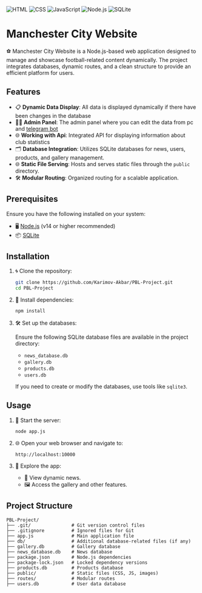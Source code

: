 ![HTML](https://img.shields.io/badge/HTML-E34F26?style=for-the-badge&logo=html5&logoColor=white)
![CSS](https://img.shields.io/badge/CSS-1572B6?style=for-the-badge&logo=css3&logoColor=white)
![JavaScript](https://img.shields.io/badge/JavaScript-F7DF1E?style=for-the-badge&logo=javascript&logoColor=black)
![Node.js](https://img.shields.io/badge/Node.js-339933?style=for-the-badge&logo=nodedotjs&logoColor=white)
![SQLite](https://img.shields.io/badge/SQLite-003B57?style=for-the-badge&logo=sqlite&logoColor=white)

# Manchester City Website

⚽ Manchester City Website is a Node.js-based web application designed to manage and showcase football-related content dynamically. The project integrates databases, dynamic routes, and a clean structure to provide an efficient platform for users.

## Features

- 📋 **Dynamic Data Display**: All data is displayed dynamically if there have been changes in the database
- 👨‍💻 **Admin Panel**: The admin panel where you can edit the data from pc and [telegram bot](https://t.me/manchester_admin_bot)
- 🌐 **Working with Api**: Integrated API for displaying information about club statistics
- 🗂️ **Database Integration**: Utilizes SQLite databases for news, users, products, and gallery management.
- 🌐 **Static File Serving**: Hosts and serves static files through the `public` directory.
- 🛠️ **Modular Routing**: Organized routing for a scalable application.

## Prerequisites

Ensure you have the following installed on your system:

- 🖥️ [Node.js](https://nodejs.org/) (v14 or higher recommended)
- 📦 [SQLite](https://sqlite.org/)

## Installation

1. 🌀 Clone the repository:

   ```bash
   git clone https://github.com/Karimov-Akbar/PBL-Project.git
   cd PBL-Project
   ```

2. 📂 Install dependencies:

   ```bash
   npm install
   ```

3. 🛠️ Set up the databases:

   Ensure the following SQLite database files are available in the project directory:

   - `news_database.db`
   - `gallery.db`
   - `products.db`
   - `users.db`

   If you need to create or modify the databases, use tools like `sqlite3`.

## Usage

1. 🚀 Start the server:

   ```bash
   node app.js
   ```

2. 🌐 Open your web browser and navigate to:

   ```
   http://localhost:10000
   ```

3. 🔎 Explore the app:

   - 📰 View dynamic news.
   - 🖼️ Access the gallery and other features.

## Project Structure

```plaintext
PBL-Project/
├── .git/               # Git version control files
├── .gitignore          # Ignored files for Git
├── app.js              # Main application file
├── db/                 # Additional database-related files (if any)
├── gallery.db          # Gallery database
├── news_database.db    # News database
├── package.json        # Node.js dependencies
├── package-lock.json   # Locked dependency versions
├── products.db         # Products database
├── public/             # Static files (CSS, JS, images)
├── routes/             # Modular routes
├── users.db            # User data database
```

